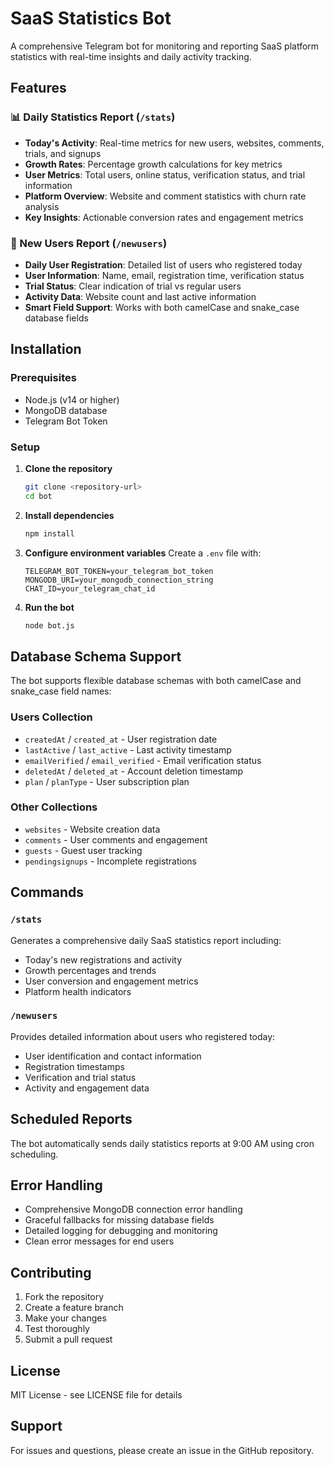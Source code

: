 # SaaS Statistics Bot

A comprehensive Telegram bot for monitoring and reporting SaaS platform statistics with real-time insights and daily activity tracking.

## Features

### 📊 Daily Statistics Report (`/stats`)
- **Today's Activity**: Real-time metrics for new users, websites, comments, trials, and signups
- **Growth Rates**: Percentage growth calculations for key metrics
- **User Metrics**: Total users, online status, verification status, and trial information
- **Platform Overview**: Website and comment statistics with churn rate analysis
- **Key Insights**: Actionable conversion rates and engagement metrics

### 👥 New Users Report (`/newusers`)
- **Daily User Registration**: Detailed list of users who registered today
- **User Information**: Name, email, registration time, verification status
- **Trial Status**: Clear indication of trial vs regular users
- **Activity Data**: Website count and last active information
- **Smart Field Support**: Works with both camelCase and snake_case database fields

## Installation

### Prerequisites
- Node.js (v14 or higher)
- MongoDB database
- Telegram Bot Token

### Setup

1. **Clone the repository**
   ```bash
   git clone <repository-url>
   cd bot
   ```

2. **Install dependencies**
   ```bash
   npm install
   ```

3. **Configure environment variables**
   Create a `.env` file with:
   ```env
   TELEGRAM_BOT_TOKEN=your_telegram_bot_token
   MONGODB_URI=your_mongodb_connection_string
   CHAT_ID=your_telegram_chat_id
   ```

4. **Run the bot**
   ```bash
   node bot.js
   ```

## Database Schema Support

The bot supports flexible database schemas with both camelCase and snake_case field names:

### Users Collection
- `createdAt` / `created_at` - User registration date
- `lastActive` / `last_active` - Last activity timestamp
- `emailVerified` / `email_verified` - Email verification status
- `deletedAt` / `deleted_at` - Account deletion timestamp
- `plan` / `planType` - User subscription plan

### Other Collections
- `websites` - Website creation data
- `comments` - User comments and engagement
- `guests` - Guest user tracking
- `pendingsignups` - Incomplete registrations

## Commands

### `/stats`
Generates a comprehensive daily SaaS statistics report including:
- Today's new registrations and activity
- Growth percentages and trends
- User conversion and engagement metrics
- Platform health indicators

### `/newusers`
Provides detailed information about users who registered today:
- User identification and contact information
- Registration timestamps
- Verification and trial status
- Activity and engagement data

## Scheduled Reports

The bot automatically sends daily statistics reports at 9:00 AM using cron scheduling.

## Error Handling

- Comprehensive MongoDB connection error handling
- Graceful fallbacks for missing database fields
- Detailed logging for debugging and monitoring
- Clean error messages for end users

## Contributing

1. Fork the repository
2. Create a feature branch
3. Make your changes
4. Test thoroughly
5. Submit a pull request

## License

MIT License - see LICENSE file for details

## Support

For issues and questions, please create an issue in the GitHub repository.